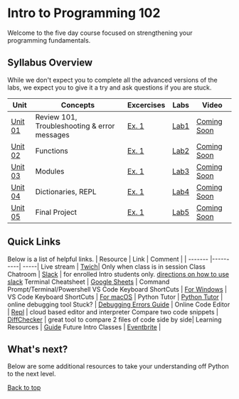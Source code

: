 # Intro to Programming 102 <a id="top"></a>

Welcome to the five day course focused on strengthening your programming fundamentals.

## Syllabus Overview

While we don't expect you to complete all the advanced versions of the labs, we expect you to give it a try and ask questions if you are stuck.

| Unit        | Concepts                                     | Excercises | Labs     | Video           |
| ----------- | -------------------------------------------- | ---------- | -------- | --------------- |
| [Unit 01]() | Review 101, Troubleshooting & error messages | [Ex. 1]()  | [Lab1]() | [Coming Soon]() |
| [Unit 02]() | Functions                                    | [Ex. 1]()  | [Lab2]() | [Coming Soon]() |
| [Unit 03]() | Modules                                      | [Ex. 1]()  | [Lab3]() | [Coming Soon]() |
| [Unit 04]() | Dictionaries, REPL                           | [Ex. 1]()  | [Lab4]() | [Coming Soon]() |
| [Unit 05]() | Final Project                                | [Ex. 1]()  | [Lab5]() | [Coming Soon]() |

## Quick Links

Below is a list of helpful links.
| Resource | Link | Comment |
| ------- |----------| -----|
Live stream | [Twich](https://www.twitch.tv/pdxcodeguild/videos)| Only when class is in session
Class Chatroom | [Slack](https://app.slack.com/client/TH5A28SJ0/CH6DE8QK1) | for enrolled Intro students only. [directions on how to use slack](https://github.com/PdxCodeGuild/IntroToProgramming/blob/master/documentation/slack.md)
Terminal Cheatsheet | [Google Sheets](https://docs.google.com/spreadsheets/d/18WWrry7RI2zzJlTsUHQLCsElNjiVVuMGjowBKZ5DPH8/edit#gid=0) | Command Prompt/Terminal/Powershell
VS Code Keyboard ShortCuts | [For Windows](https://code.visualstudio.com/shortcuts/keyboard-shortcuts-windows.pdf) |
VS Code Keyboard ShortCuts | [For macOS](https://code.visualstudio.com/shortcuts/keyboard-shortcuts-macos.pdf) |
Python Tutor | [Python Tutor](http://pythontutor.com/visualize.html#mode=edit) | online debugging tool
Stuck? | [Debugging Errors Guide](https://github.com/PdxCodeGuild/IntroToProgramming/blob/master/documentation/troubleshooting.md) |
Online Code Editor | [Repl](https://repl.it) | cloud based editor and interpreter
Compare two code snippets | [DiffChecker](https://www.diffchecker.com/) | great tool to compare 2 files of code side by side|
Learning Resources | [Guide](https://github.com/PdxCodeGuild/IntroToProgramming/blob/master/documentation/resources.md)
Future Intro Classes | [Eventbrite](https://www.eventbrite.com/o/pdx-code-guild-17959456298) |

## What's next?

Below are some additional resources to take your understanding off Python to the next level.

[Back to top](#top)
